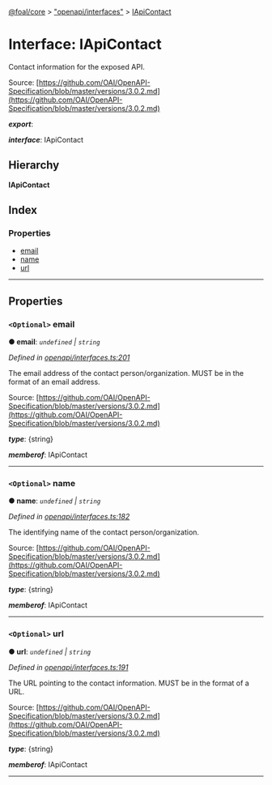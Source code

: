 [@foal/core](../README.md) > ["openapi/interfaces"](../modules/_openapi_interfaces_.md) > [IApiContact](../interfaces/_openapi_interfaces_.iapicontact.md)

# Interface: IApiContact

Contact information for the exposed API.

Source: [https://github.com/OAI/OpenAPI-Specification/blob/master/versions/3.0.2.md](https://github.com/OAI/OpenAPI-Specification/blob/master/versions/3.0.2.md)

*__export__*: 

*__interface__*: IApiContact

## Hierarchy

**IApiContact**

## Index

### Properties

* [email](_openapi_interfaces_.iapicontact.md#email)
* [name](_openapi_interfaces_.iapicontact.md#name)
* [url](_openapi_interfaces_.iapicontact.md#url)

---

## Properties

<a id="email"></a>

### `<Optional>` email

**● email**: *`undefined` \| `string`*

*Defined in [openapi/interfaces.ts:201](https://github.com/FoalTS/foal/blob/aac11366/packages/core/src/openapi/interfaces.ts#L201)*

The email address of the contact person/organization. MUST be in the format of an email address.

Source: [https://github.com/OAI/OpenAPI-Specification/blob/master/versions/3.0.2.md](https://github.com/OAI/OpenAPI-Specification/blob/master/versions/3.0.2.md)

*__type__*: {string}

*__memberof__*: IApiContact

___
<a id="name"></a>

### `<Optional>` name

**● name**: *`undefined` \| `string`*

*Defined in [openapi/interfaces.ts:182](https://github.com/FoalTS/foal/blob/aac11366/packages/core/src/openapi/interfaces.ts#L182)*

The identifying name of the contact person/organization.

Source: [https://github.com/OAI/OpenAPI-Specification/blob/master/versions/3.0.2.md](https://github.com/OAI/OpenAPI-Specification/blob/master/versions/3.0.2.md)

*__type__*: {string}

*__memberof__*: IApiContact

___
<a id="url"></a>

### `<Optional>` url

**● url**: *`undefined` \| `string`*

*Defined in [openapi/interfaces.ts:191](https://github.com/FoalTS/foal/blob/aac11366/packages/core/src/openapi/interfaces.ts#L191)*

The URL pointing to the contact information. MUST be in the format of a URL.

Source: [https://github.com/OAI/OpenAPI-Specification/blob/master/versions/3.0.2.md](https://github.com/OAI/OpenAPI-Specification/blob/master/versions/3.0.2.md)

*__type__*: {string}

*__memberof__*: IApiContact

___

